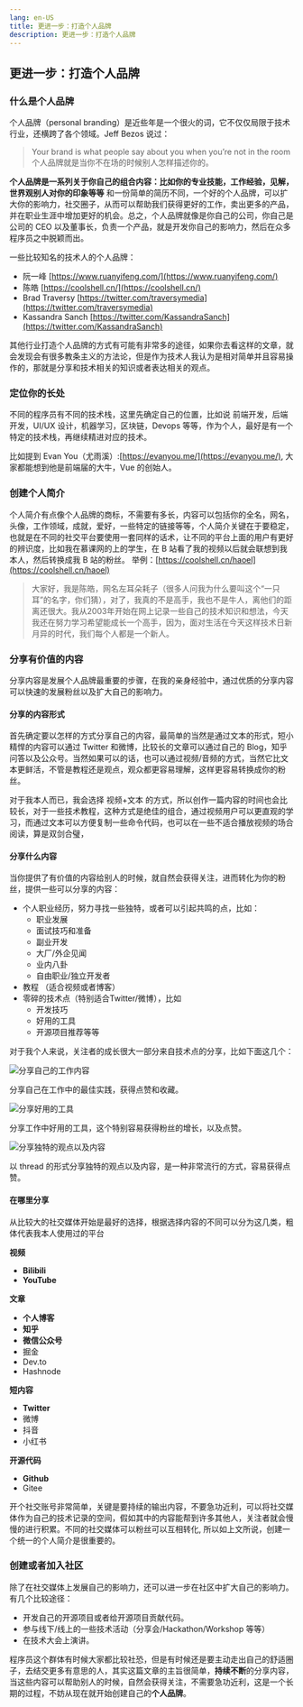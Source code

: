 ```yaml
---
lang: en-US
title: 更进一步：打造个人品牌
description: 更进一步：打造个人品牌
---
```


## 更进一步：打造个人品牌

### 什么是个人品牌
个人品牌（personal branding）是近些年是一个很火的词，它不仅仅局限于技术行业，还横跨了各个领域。Jeff Bezos 说过：
> Your brand is what people say about you when you’re not in the room
> 个人品牌就是当你不在场的时候别人怎样描述你的。

**个人品牌是一系列关于你自己的组合内容：比如你的专业技能，工作经验，见解，世界观别人对你的印象等等**
和一份简单的简历不同，一个好的个人品牌，可以扩大你的影响力，社交圈子，从而可以帮助我们获得更好的工作，卖出更多的产品，并在职业生涯中增加更好的机会。总之，个人品牌就像是你自己的公司，你自己是公司的 CEO 以及董事长，负责一个产品，就是开发你自己的影响力，然后在众多程序员之中脱颖而出。

一些比较知名的技术人的个人品牌：
* 阮一峰 [https://www.ruanyifeng.com/](https://www.ruanyifeng.com/)
* 陈皓 [https://coolshell.cn/](https://coolshell.cn/)
* Brad Traversy [https://twitter.com/traversymedia](https://twitter.com/traversymedia)
* Kassandra Sanch [https://twitter.com/KassandraSanch](https://twitter.com/KassandraSanch)

其他行业打造个人品牌的方式有可能有非常多的途径，如果你去看这样的文章，就会发现会有很多教条主义的方法论，但是作为技术人我认为是相对简单并且容易操作的，那就是分享和技术相关的知识或者表达相关的观点。

### 定位你的长处
不同的程序员有不同的技术栈，这里先确定自己的位置，比如说 前端开发，后端开发，UI/UX 设计，机器学习，区块链，Devops 等等，作为个人，最好是有一个特定的技术栈，再继续精进对应的技术。

比如提到 Evan You（尤雨溪）:[https://evanyou.me/](https://evanyou.me/), 大家都能想到他是前端届的大牛，Vue 的创始人。

### 创建个人简介
个人简介有点像个人品牌的商标，不需要有多长，内容可以包括你的全名，网名，头像，工作领域，成就，爱好，一些特定的链接等等，个人简介关键在于要稳定，也就是在不同的社交平台要使用一套同样的话术，让不同的平台上面的用户有更好的辨识度，比如我在慕课网的上的学生，在 B 站看了我的视频以后就会联想到我本人，然后转换成我 B 站的粉丝。
举例：[https://coolshell.cn/haoel](https://coolshell.cn/haoel)

> 大家好，我是陈皓，网名左耳朵耗子（很多人问我为什么要叫这个“一只耳”的名字，你们猜），对了，我真的不是高手，我也不是牛人，离他们的距离还很大。我从2003年开始在网上记录一些自己的技术知识和想法，今天我还在努力学习希望能成长一个高手，因为，面对生活在今天这样技术日新月异的时代，我们每个人都是一个新人。


### 分享有价值的内容

分享内容是发展个人品牌最重要的步骤，在我的亲身经验中，通过优质的分享内容可以快速的发展粉丝以及扩大自己的影响力。

#### 分享的内容形式

首先确定要以怎样的方式分享自己的内容，最简单的当然是通过文本的形式，短小精悍的内容可以通过 Twitter 和微博，比较长的文章可以通过自己的 Blog，知乎问答以及公众号。当然如果可以的话，也可以通过视频/音频的方式，当然它比文本更鲜活，不管是教程还是观点，观众都更容易理解，这样更容易转换成你的粉丝。

对于我本人而已，我会选择 视频+文本 的方式，所以创作一篇内容的时间也会比较长，对于一些技术教程，这种方式是绝佳的组合，通过视频用户可以更直观的学习，而通过文本可以方便复制一些命令代码，也可以在一些不适合播放视频的场合阅读，算是双剑合璧，

#### 分享什么内容
当你提供了有价值的内容给别人的时候，就自然会获得关注，进而转化为你的粉丝，提供一些可以分享的内容：

* 个人职业经历，努力寻找一些独特，或者可以引起共鸣的点，比如：
  * 职业发展
  * 面试技巧和准备
  * 副业开发
  * 大厂/外企见闻
  * 业内八卦
  * 自由职业/独立开发者
* 教程 （适合视频或者博客）
* 零碎的技术点（特别适合Twitter/微博），比如
  * 开发技巧
  * 好用的工具
  * 开源项目推荐等等

对于我个人来说，关注者的成长很大一部分来自技术点的分享，比如下面这几个：

![分享自己的工作内容](../images/env.png)

分享自己在工作中的最佳实践，获得点赞和收藏。

![分享好用的工具](../images/share.png)

分享工作中好用的工具，这个特别容易获得粉丝的增长，以及点赞。

![分享独特的观点以及内容](../images/thread.png)

以 thread 的形式分享独特的观点以及内容，是一种非常流行的方式，容易获得点赞。

#### 在哪里分享

从比较大的社交媒体开始是最好的选择，根据选择内容的不同可以分为这几类，粗体代表我本人使用过的平台

**视频**

* **Bilibili**
* **YouTube**

**文章**

* **个人博客**
* **知乎**
* **微信公众号**
* 掘金
* Dev.to
* Hashnode

**短内容**
* **Twitter**
* 微博
* 抖音
* 小红书

**开源代码**
* **Github**
* Gitee

开个社交账号非常简单，关键是要持续的输出内容，不要急功近利，可以将社交媒体作为自己的技术记录的空间，假如其中的内容能帮到许多其他人，关注者就会慢慢的进行积累。不同的社交媒体可以粉丝可以互相转化, 所以如上文所说，创建一个统一的个人简介是很重要的。

### 创建或者加入社区

除了在社交媒体上发展自己的影响力，还可以进一步在社区中扩大自己的影响力。有几个比较途径：

* 开发自己的开源项目或者给开源项目贡献代码。
* 参与线下/线上的一些技术活动（分享会/Hackathon/Workshop 等等）
* 在技术大会上演讲。

程序员这个群体有时候大家都比较社恐，但是有时候还是要主动走出自己的舒适圈子，去结交更多有意思的人，其实这篇文章的主旨很简单，**持续不断**的分享内容，当这些内容可以帮助别人的时候，自然会获得关注，不需要急功近利，这是一个长期的过程，不妨从现在就开始创建自己的**个人品牌**。
